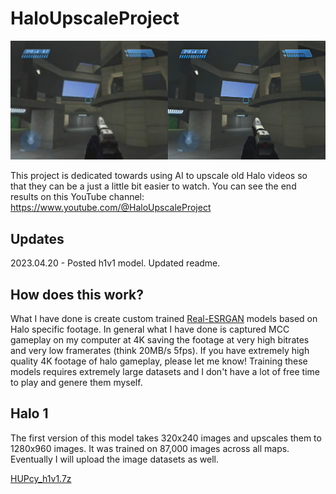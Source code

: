 # HaloUpscaleProject

![Before vs After](https://raw.githubusercontent.com/CYRiXplaysHalo/HaloUpscaleProject/main/main.png)

This project is dedicated towards using AI to upscale old Halo videos so that they can be a just a little bit easier to watch. You can see the end results on this YouTube channel: https://www.youtube.com/@HaloUpscaleProject

## Updates

2023.04.20 - Posted h1v1 model. Updated readme. 

## How does this work?

What I have done is create custom trained [Real-ESRGAN](https://github.com/xinntao/Real-ESRGAN) models based on Halo specific footage. In general what I have done is captured MCC gameplay on my computer at 4K saving the footage at very high bitrates and very low framerates (think 20MB/s 5fps). If you have extremely high quality 4K footage of halo gameplay, please let me know! Training these models requires extremely large datasets and I don't have a lot of free time to play and genere them myself.
 
## Halo 1

The first version of this model takes 320x240 images and upscales them to 1280x960 images. It was trained on 87,000 images across all maps. Eventually I will upload the image datasets as well.

[HUPcy_h1v1.7z](https://drive.google.com/file/d/1u90t0iXwnQX-yv7WudV1TxcLgG0zqfAj/view?usp=sharing)
